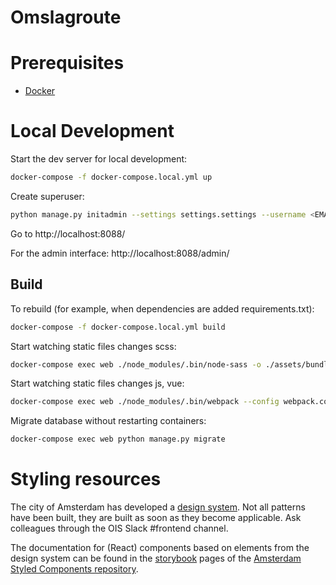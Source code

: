 # Omslagroute

# Prerequisites

- [Docker](https://docs.docker.com/docker-for-mac/install/)

# Local Development

Start the dev server for local development:
```bash
docker-compose -f docker-compose.local.yml up
```

Create superuser:
```bash
python manage.py initadmin --settings settings.settings --username <EMAIL> --password <PASSWORD>
```

Go to http://localhost:8088/

For the admin interface:
http://localhost:8088/admin/


## Build

To rebuild (for example, when dependencies are added requirements.txt):
```bash
docker-compose -f docker-compose.local.yml build
```

Start watching static files changes scss:

```bash
docker-compose exec web ./node_modules/.bin/node-sass -o ./assets/bundles/ static_src/sass --watch
```

Start watching static files changes js, vue:

```bash
docker-compose exec web ./node_modules/.bin/webpack --config webpack.config.js --watch
```

Migrate database without restarting containers:

```bash
docker-compose exec web python manage.py migrate
```

# Styling resources

The city of Amsterdam has developed a [design system](https://designsystem.amsterdam.nl/7awj1hc9f/p/39359e-design-system). Not all patterns have been built, they are built as soon as they become applicable. Ask colleagues through the OIS Slack #frontend channel.

The documentation for (React) components based on elements from the design system can be found in the [storybook](https://amsterdam.github.io/amsterdam-styled-components/?path=/story/experimental-atoms-accordion--single-accordion-with-paragraph) pages of the [Amsterdam Styled Components repository](https://github.com/Amsterdam/amsterdam-styled-components/tree/master/.storybook).
